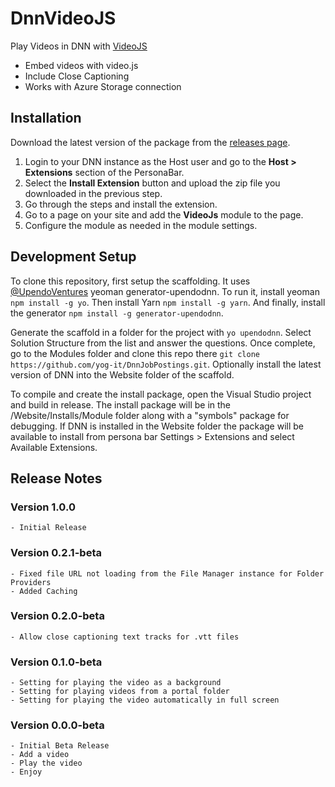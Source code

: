 # DnnVideoJS
Play Videos in DNN with [VideoJS](https://github.com/videojs/video.js)
- Embed videos with video.js
- Include Close Captioning
- Works with Azure Storage connection

## Installation

Download the latest version of the package from the [releases page](https://github.com/yog-it/DnnVideoJs/releases).

1. Login to your DNN instance as the Host user and go to the **Host > Extensions** section of the PersonaBar.
1. Select the **Install Extension** button and upload the zip file you downloaded in the previous step.
1. Go through the steps and install the extension.
1. Go to a page on your site and add the **VideoJs** module to the page.					
1. Configure the module as needed in the module settings.

## Development Setup
To clone this repository, first setup the scaffolding.  It uses [@UpendoVentures](https://github.com/UpendoVentures) yeoman generator-upendodnn.  To run it, install yeoman `npm install -g yo`. Then install Yarn `npm install -g yarn`. And finally, install the generator `npm install -g generator-upendodnn`. 

Generate the scaffold in a folder for the project with `yo upendodnn`. Select Solution Structure from the list and answer the questions.  Once complete, go to the Modules folder and clone this repo there `git clone https://github.com/yog-it/DnnJobPostings.git`. Optionally install the latest version of DNN into the Website folder of the scaffold. 

To compile and create the install package, open the Visual Studio project and build in release.  The install package will be in the /Website/Installs/Module folder along with a "symbols" package for debugging.  If DNN is installed in the Website folder the package will be available to install from persona bar Settings > Extensions and select Available Extensions.

## Release Notes
### Version 1.0.0
	- Initial Release

### Version 0.2.1-beta
	- Fixed file URL not loading from the File Manager instance for Folder Providers
	- Added Caching

### Version 0.2.0-beta
	- Allow close captioning text tracks for .vtt files

### Version 0.1.0-beta
	- Setting for playing the video as a background
	- Setting for playing videos from a portal folder
	- Setting for playing the video automatically in full screen

### Version 0.0.0-beta
	- Initial Beta Release
	- Add a video
	- Play the video
	- Enjoy

